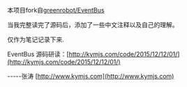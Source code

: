 本项目fork自[greenrobot/EventBus](https://github.com/greenrobot/EventBus)    

当我完整读完了源码后，添加了一些中文注释以及自己的理解。   

仅作为笔记记录下来.

EventBus 源码研读：[http://kymjs.com/code/2015/12/12/01/](http://kymjs.com/code/2015/12/12/01/)  

-----张涛   [http://www.kymjs.com](http://www.kymjs.com)